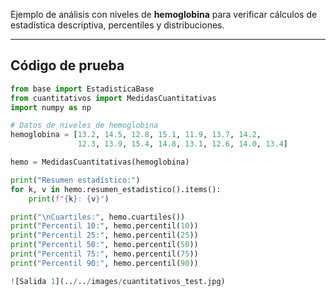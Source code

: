Ejemplo de análisis con niveles de **hemoglobina** para verificar cálculos de estadística descriptiva, percentiles y distribuciones.

---

##  Código de prueba

```python
from base import EstadisticaBase
from cuantitativos import MedidasCuantitativas
import numpy as np

# Datos de niveles de hemoglobina
hemoglobina = [13.2, 14.5, 12.8, 15.1, 11.9, 13.7, 14.2, 
               12.3, 13.9, 15.4, 14.8, 13.1, 12.6, 14.0, 13.4]

hemo = MedidasCuantitativas(hemoglobina)

print("Resumen estadístico:")
for k, v in hemo.resumen_estadistico().items():
    print(f"{k}: {v}")

print("\nCuartiles:", hemo.cuartiles())
print("Percentil 10:", hemo.percentil(10))
print("Percentil 25:", hemo.percentil(25))
print("Percentil 50:", hemo.percentil(50))
print("Percentil 75:", hemo.percentil(75))
print("Percentil 90:", hemo.percentil(90))

![Salida 1](../../images/cuantitativos_test.jpg)

